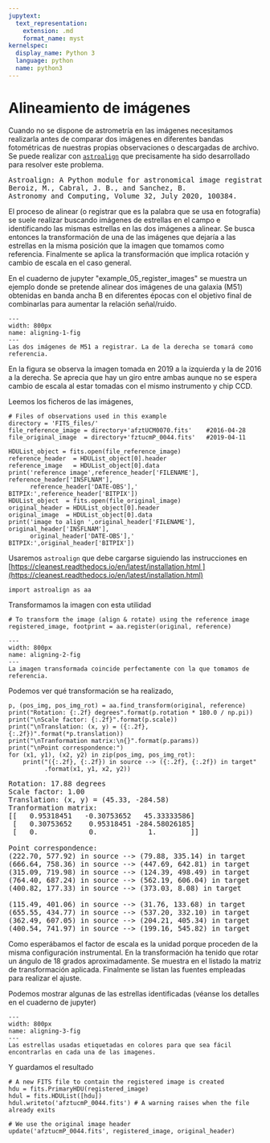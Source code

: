 ```yaml
---
jupytext:
  text_representation:
    extension: .md
    format_name: myst
kernelspec:
  display_name: Python 3
  language: python
  name: python3
---
```



# Alineamiento de imágenes
Cuando no se dispone de astrometría en las imágenes necesitamos realizarla antes de comparar dos imágenes en diferentes bandas fotométricas de nuestras propias observaciones o descargadas de archivo. 
Se puede realizar con [``astroalign``](https://astroalign.readthedocs.io/en/latest/) que precisamente ha sido desarrollado para resolver este problema.

<pre>
Astroalign: A Python module for astronomical image registration. 
Beroiz, M., Cabral, J. B., and Sanchez, B. 
Astronomy and Computing, Volume 32, July 2020, 100384.
</pre>

El proceso de alinear (o registrar que es la palabra que se usa en fotografía) se suele realizar buscando imágenes de estrellas en el campo e identificando las mismas estrellas en las dos imágenes a alinear. Se busca entonces la transformación de una de las imágenes que dejaría a las estrellas en la misma posición que la imagen que tomamos como referencia. Finalmente se aplica la transformación que implica rotación y cambio de escala en el caso general. 

En el cuaderno de jupyter "example_05_register_images" se muestra un ejemplo donde se pretende alinear dos imágenes de una galaxia (M51) obtenidas en banda ancha B en diferentes épocas con el objetivo final de combinarlas para aumentar la relación señal/ruido.

```{figure} /_static/lecture_specific/p2_fotometria/p2_07_aligning_1.png
---
width: 800px
name: aligning-1-fig
---
Las dos imágenes de M51 a registrar. La de la derecha se tomará como referencia. 
```
En la figura se observa la imagen tomada en 2019 a la izquierda y la de 2016 a la derecha. Se aprecia que hay un giro entre ambas aunque no se espera cambio de escala al estar tomadas con el mismo instrumento y chip CCD. 

Leemos los ficheros de las imágenes,
```{code-cell} ipython3
# Files of observations used in this example 
directory = 'FITS_files/'
file_reference_image = directory+'afztUCM0070.fits'    #2016-04-28
file_original_image  = directory+'fztucmP_0044.fits'   #2019-04-11
```

```{code-cell} ipython3
HDUList_object = fits.open(file_reference_image)
reference_header  = HDUList_object[0].header
reference_image   = HDUList_object[0].data
print('reference image',reference_header['FILENAME'], reference_header['INSFLNAM'],
      reference_header['DATE-OBS'],'    BITPIX:',reference_header['BITPIX'])
HDUList_object  = fits.open(file_original_image)
original_header = HDUList_object[0].header
original_image  = HDUList_object[0].data
print('image to align ',original_header['FILENAME'], original_header['INSFLNAM'],
      original_header['DATE-OBS'],'  BITPIX:',original_header['BITPIX'])
```      
Usaremos ``astroalign`` que debe cargarse siguiendo las instrucciones en [https://cleanest.readthedocs.io/en/latest/installation.html ](https://cleanest.readthedocs.io/en/latest/installation.html)


```{code-cell} ipython3
import astroalign as aa 
````

Transformamos la imagen con esta utilidad 

```{code-cell} ipython3
# To transform the image (align & rotate) using the reference image 
registered_image, footprint = aa.register(original, reference)
````

```{figure} /_static/lecture_specific/p2_fotometria/p2_07_aligning_2.png
---
width: 800px
name: aligning-2-fig
---
La imagen transformada coincide perfectamente con la que tomamos de referencia.
```

Podemos ver qué transformación se ha realizado,

```{code-cell} ipython3
p, (pos_img, pos_img_rot) = aa.find_transform(original, reference)
print("Rotation: {:.2f} degrees".format(p.rotation * 180.0 / np.pi))
print("\nScale factor: {:.2f}".format(p.scale))
print("\nTranslation: (x, y) = ({:.2f}, {:.2f})".format(*p.translation))
print("\nTranformation matrix:\n{}".format(p.params))
print("\nPoint correspondence:")
for (x1, y1), (x2, y2) in zip(pos_img, pos_img_rot):
    print("({:.2f}, {:.2f}) in source --> ({:.2f}, {:.2f}) in target"
          .format(x1, y1, x2, y2))
````

<pre>
Rotation: 17.88 degrees
Scale factor: 1.00
Translation: (x, y) = (45.33, -284.58)
Tranformation matrix:
[[   0.95318451   -0.30753652   45.33333586]
 [   0.30753652    0.95318451 -284.58026185]
 [   0.            0.            1.        ]]

Point correspondence:
(222.70, 577.92) in source --> (79.88, 335.14) in target
(666.64, 758.36) in source --> (447.69, 642.81) in target
(315.09, 719.98) in source --> (124.39, 498.49) in target
(764.40, 687.24) in source --> (562.19, 606.04) in target
(400.82, 177.33) in source --> (373.03, 8.08) in target

(115.49, 401.06) in source --> (31.76, 133.68) in target
(655.55, 434.77) in source --> (537.20, 332.10) in target
(362.49, 607.05) in source --> (204.21, 405.34) in target
(400.54, 741.97) in source --> (199.16, 545.82) in target
</pre>

Como esperábamos el factor de escala es la unidad porque proceden de la misma configuración instrumental. En la transformación ha tenido que rotar un ángulo de 18 grados aproximadamente. Se muestra en el listado la matriz de transformación aplicada. Finalmente se listan las fuentes empleadas para realizar el ajuste.

Podemos mostrar algunas de las estrellas identificadas (véanse los detalles en el cuaderno de jupyter)

```{figure} /_static/lecture_specific/p2_fotometria/p2_07_aligning_3.png
---
width: 800px
name: aligning-3-fig
---
Las estrellas usadas etiquetadas en colores para que sea fácil encontrarlas en cada una de las imagenes.
```
Y guardamos el resultado

```{code-cell} ipython3
# A new FITS file to contain the registered image is created 
hdu = fits.PrimaryHDU(registered_image)
hdul = fits.HDUList([hdu])
hdul.writeto('afztucmP_0044.fits') # A warning raises when the file already exits

# We use the original image header 
update('afztucmP_0044.fits', registered_image, original_header)
````

